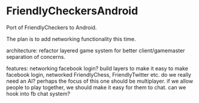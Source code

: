 FriendlyCheckersAndroid
=======================

Port of FriendlyCheckers to Android. 

The plan is to add networking functionality this time. 

architecture:
  refactor layered game system for better client/gamemaster separation of concerns.

features: 
  networking 
  facebook login?
  build layers to make it easy to make facebook login, networked FriendlyChess, FriendlyTwitter etc.
  do we really need an AI? perhaps the focus of this one should be multiplayer.
  if we allow people to play together, we should make it easy for them to chat. can we hook into fb chat system?
